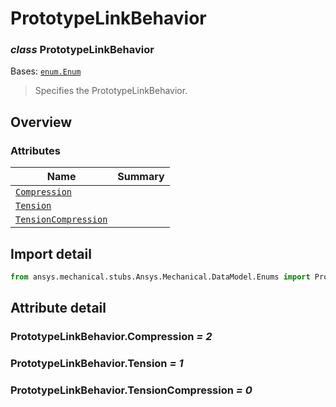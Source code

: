 <a id="prototypelinkbehavior"></a>

# PrototypeLinkBehavior

<a id="PrototypeLinkBehavior"></a>

### *class* PrototypeLinkBehavior

Bases: [`enum.Enum`](https://docs.python.org/3/library/enum.html#enum.Enum)

> Specifies the PrototypeLinkBehavior.

> <!-- !! processed by numpydoc !! -->

<a id="overview"></a>

## Overview

### Attributes

| Name | Summary |
|-------------------------------------------------------------------|----|
| [`Compression`](#PrototypeLinkBehavior.Compression)               |    |
| [`Tension`](#PrototypeLinkBehavior.Tension)                       |    |
| [`TensionCompression`](#PrototypeLinkBehavior.TensionCompression) |    |

<a id="import-detail"></a>

## Import detail

```python
from ansys.mechanical.stubs.Ansys.Mechanical.DataModel.Enums import PrototypeLinkBehavior
```

<a id="attribute-detail"></a>

## Attribute detail

<a id="PrototypeLinkBehavior.Compression"></a>

### PrototypeLinkBehavior.Compression *= 2*

<a id="PrototypeLinkBehavior.Tension"></a>

### PrototypeLinkBehavior.Tension *= 1*

<a id="PrototypeLinkBehavior.TensionCompression"></a>

### PrototypeLinkBehavior.TensionCompression *= 0*
